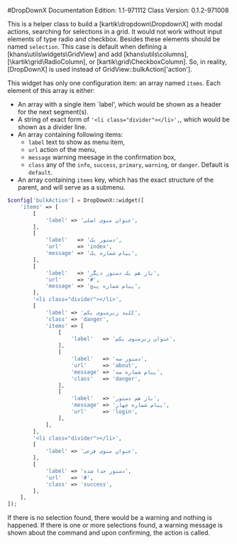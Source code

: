 #DropDownX
Documentation Edition: 1.1-971112
Class Version: 0.1.2-971008

This is a helper class to build a [kartik\dropdown\DropdownX] with modal actions, searching for selections in a grid.
It would not work without input elements of type radio and checkbox.
Besides these elements should be named `selection`.
This case is default when defining a [khans\utils\widgets\GridView] and add [khans\utils\columns], [\kartik\grid\RadioColumn], or [kartik\grid\CheckboxColumn]. So, in reality, [DropDownX] is used instead of GridView::bulkAction['action'].

This widget has only one configuration item: an array named `items`.
Each element of this array is either:
+ An array with a single item `label', which would be shown as a header for the next segment(s).
+ A string of exact form of `'<li class="divider"></li>',`, which would be shown as a divider line.
+ An array containing following items:
  - `label` text to show as menu item,
  - `url` action of the menu,
  - `message` warning meesage in the confirmation box,
  - `class` any of the `info`, `success`, `primary`, `warning`, or `danger`. Default is `default`.
+ An array containing `items` key, which has the exact structure of the parent, and will serve as a submenu.
```php
$config['bulkAction'] = DropDownX::widget([
    'items' => [
        [
            'label' => 'عنوان منوی اصلی',
        ],
        [
            'label'   => 'دستور یک',
            'url'     => 'index',
            'message' => 'پیام شماره یک',
        ],
        [
            'label'   => 'باز هم یک دستور دیگر',
            'url'     => '#',
            'message' => 'پیام شماره پنج',
        ],
        '<li class="divider"></li>',
        [
            'label' => 'کلید زیرمنوی یکم',
            'class' => 'danger',
            'items' => [
                [
                    'label'   => 'عنوان زیرمنوی یکم',
                ],
                [
                    'label'   => 'دستور سه',
                    'url'     => 'about',
                    'message' => 'پیام شماره سه',
                    'class'   => 'danger',
                ],
                [
                    'label'   => 'باز هم دستور',
                    'message' => 'پیام شماره چهار',
                    'url'     => 'login',
                ],
            ],
        ],
        '<li class="divider"></li>',
        [
            'label' => 'عنوان منوی فرعی',
        ],
        [
            'label' => 'دستور جدا شده',
            'url'   => '#',
            'class' => 'success',
        ],
    ],
]);
```

If there is no selection found, there would be a warning and nothing is happened. If there is one or more selections found, a warning message is shown about the command and upon confirming, the action is called.
